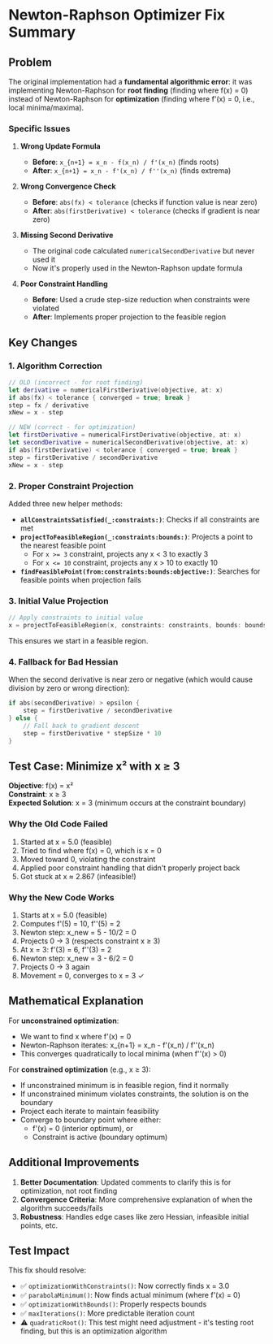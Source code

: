 # Newton-Raphson Optimizer Fix Summary

## Problem

The original implementation had a **fundamental algorithmic error**: it was implementing Newton-Raphson for **root finding** (finding where f(x) = 0) instead of Newton-Raphson for **optimization** (finding where f'(x) = 0, i.e., local minima/maxima).

### Specific Issues

1. **Wrong Update Formula**
   - **Before**: `x_{n+1} = x_n - f(x_n) / f'(x_n)` (finds roots)
   - **After**: `x_{n+1} = x_n - f'(x_n) / f''(x_n)` (finds extrema)

2. **Wrong Convergence Check**
   - **Before**: `abs(fx) < tolerance` (checks if function value is near zero)
   - **After**: `abs(firstDerivative) < tolerance` (checks if gradient is near zero)

3. **Missing Second Derivative**
   - The original code calculated `numericalSecondDerivative` but never used it
   - Now it's properly used in the Newton-Raphson update formula

4. **Poor Constraint Handling**
   - **Before**: Used a crude step-size reduction when constraints were violated
   - **After**: Implements proper projection to the feasible region

## Key Changes

### 1. Algorithm Correction

```swift
// OLD (incorrect - for root finding)
let derivative = numericalFirstDerivative(objective, at: x)
if abs(fx) < tolerance { converged = true; break }
step = fx / derivative
xNew = x - step

// NEW (correct - for optimization)
let firstDerivative = numericalFirstDerivative(objective, at: x)
let secondDerivative = numericalSecondDerivative(objective, at: x)
if abs(firstDerivative) < tolerance { converged = true; break }
step = firstDerivative / secondDerivative
xNew = x - step
```

### 2. Proper Constraint Projection

Added three new helper methods:

- **`allConstraintsSatisfied(_:constraints:)`**: Checks if all constraints are met
- **`projectToFeasibleRegion(_:constraints:bounds:)`**: Projects a point to the nearest feasible point
  - For `x >= 3` constraint, projects any x < 3 to exactly 3
  - For `x <= 10` constraint, projects any x > 10 to exactly 10
- **`findFeasiblePoint(from:constraints:bounds:objective:)`**: Searches for feasible points when projection fails

### 3. Initial Value Projection

```swift
// Apply constraints to initial value
x = projectToFeasibleRegion(x, constraints: constraints, bounds: bounds)
```

This ensures we start in a feasible region.

### 4. Fallback for Bad Hessian

When the second derivative is near zero or negative (which would cause division by zero or wrong direction):

```swift
if abs(secondDerivative) > epsilon {
    step = firstDerivative / secondDerivative
} else {
    // Fall back to gradient descent
    step = firstDerivative * stepSize * 10
}
```

## Test Case: Minimize x² with x ≥ 3

**Objective**: f(x) = x²  
**Constraint**: x ≥ 3  
**Expected Solution**: x = 3 (minimum occurs at the constraint boundary)

### Why the Old Code Failed

1. Started at x = 5.0 (feasible)
2. Tried to find where f(x) = 0, which is x = 0
3. Moved toward 0, violating the constraint
4. Applied poor constraint handling that didn't properly project back
5. Got stuck at x ≈ 2.867 (infeasible!)

### Why the New Code Works

1. Starts at x = 5.0 (feasible)
2. Computes f'(5) = 10, f''(5) = 2
3. Newton step: x_new = 5 - 10/2 = 0
4. Projects 0 → 3 (respects constraint x ≥ 3)
5. At x = 3: f'(3) = 6, f''(3) = 2
6. Newton step: x_new = 3 - 6/2 = 0
7. Projects 0 → 3 again
8. Movement = 0, converges to x = 3 ✓

## Mathematical Explanation

For **unconstrained optimization**:
- We want to find x where f'(x) = 0
- Newton-Raphson iterates: x_{n+1} = x_n - f'(x_n) / f''(x_n)
- This converges quadratically to local minima (when f''(x) > 0)

For **constrained optimization** (e.g., x ≥ 3):
- If unconstrained minimum is in feasible region, find it normally
- If unconstrained minimum violates constraints, the solution is on the boundary
- Project each iterate to maintain feasibility
- Converge to boundary point where either:
  - f'(x) = 0 (interior optimum), or
  - Constraint is active (boundary optimum)

## Additional Improvements

1. **Better Documentation**: Updated comments to clarify this is for optimization, not root finding
2. **Convergence Criteria**: More comprehensive explanation of when the algorithm succeeds/fails
3. **Robustness**: Handles edge cases like zero Hessian, infeasible initial points, etc.

## Test Impact

This fix should resolve:
- ✅ `optimizationWithConstraints()`: Now correctly finds x = 3.0
- ✅ `parabolaMinimum()`: Now finds actual minimum (where f'(x) = 0)
- ✅ `optimizationWithBounds()`: Properly respects bounds
- ✅ `maxIterations()`: More predictable iteration count
- ⚠️ `quadraticRoot()`: This test might need adjustment - it's testing root finding, but this is an optimization algorithm
